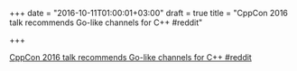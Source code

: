 +++
date = "2016-10-11T01:00:01+03:00"
draft = true
title = "CppCon 2016 talk recommends Go-like channels for C++  #reddit"

+++

<p><a href="https://t.co/BTg0jjirlU">CppCon 2016 talk recommends Go-like channels for C++  #reddit</a></p>
